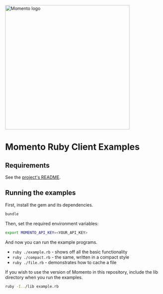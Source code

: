 <img src="https://docs.momentohq.com/img/logo.svg" alt="Momento logo" width="400"/>

# Momento Ruby Client Examples

## Requirements

See the [project's README](https://github.com/momentohq/client-sdk-ruby/blob/main/README.md).

## Running the examples

First, install the gem and its dependencies.

```sh
bundle
```

Then, set the required environment variables:

```bash
export MOMENTO_API_KEY=<YOUR_API_KEY>
```

And now you can run the example programs.

* `ruby ./example.rb` - shows off all the basic functionality
* `ruby ./compact.rb` - the same, written in a compact style
* `ruby ./file.rb` - demonstrates how to cache a file

If you wish to use the version of Momento in this repository, include the lib directory when you run the examples.

```sh
ruby -I../lib example.rb
```
